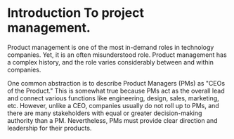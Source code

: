 # Introduction To project management.

Product management is one of the most in-demand roles in technology companies. Yet, it is an often misunderstood role. Product management has a complex history, and the role varies considerably between and within companies.



One common abstraction is to describe Product Managers (PMs) as "CEOs of the Product." This is somewhat true because PMs act as the overall lead and connect various functions like engineering, design, sales, marketing, etc. However, unlike a CEO, companies usually do not roll up to PMs, and there are many stakeholders with equal or greater decision-making authority than a PM. Nevertheless, PMs must provide clear direction and leadership for their products.